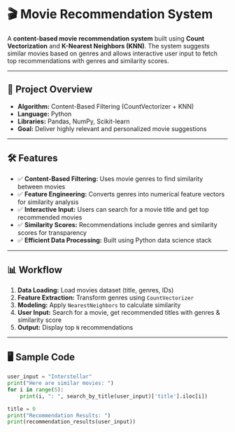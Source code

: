 # 🎬 Movie Recommendation System  

A **content-based movie recommendation system** built using **Count Vectorization** and **K-Nearest Neighbors (KNN)**. The system suggests similar movies based on genres and allows interactive user input to fetch top recommendations with genres and similarity scores.  

---

## 🚀 Project Overview  

- **Algorithm:** Content-Based Filtering (CountVectorizer + KNN)  
- **Language:** Python  
- **Libraries:** Pandas, NumPy, Scikit-learn  
- **Goal:** Deliver highly relevant and personalized movie suggestions  

---

## 🛠 Features  

- ✅ **Content-Based Filtering:** Uses movie genres to find similarity between movies  
- ✅ **Feature Engineering:** Converts genres into numerical feature vectors for similarity analysis  
- ✅ **Interactive Input:** Users can search for a movie title and get top recommended movies  
- ✅ **Similarity Scores:** Recommendations include genres and similarity scores for transparency  
- ✅ **Efficient Data Processing:** Built using Python data science stack  

---

## 📊 Workflow  

1. **Data Loading:** Load movies dataset (title, genres, IDs)  
2. **Feature Extraction:** Transform genres using `CountVectorizer`  
3. **Modeling:** Apply `NearestNeighbors` to calculate similarity  
4. **User Input:** Search for a movie, get recommended titles with genres & similarity score  
5. **Output:** Display top `N` recommendations  

---

## 🖥 Sample Code  

```python
user_input = "Interstellar"
print("Here are similar movies: ")
for i in range(5):
    print(i, ": ", search_by_title(user_input)['title'].iloc[i])

title = 0
print("Recommendation Results: ")
print(recommendation_results(user_input))

